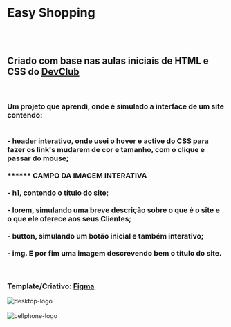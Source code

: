 <h1>Easy Shopping</h1>
<br>
<br>
<h2>Criado com base nas aulas iniciais de HTML e CSS do <a href="https://rodolfomori.com.br/devclub">DevClub</a> </h2>
<br>

<h3>Um projeto que aprendi, onde é simulado a interface de um site contendo:
<br>
<br>
<br>
  - header interativo, onde usei o hover e active do CSS para fazer os link's mudarem de cor e tamanho, com o clique e passar do mouse; 
<br>
<br>
  ****** CAMPO DA IMAGEM INTERATIVA  
<br>
<br>
  - h1, contendo o título do site;
  <br>
  <br>
  - lorem, simulando uma breve descrição sobre o que é o site e o que ele oferece aos seus Clientes;
  <br>
  <br>
  - button, simulando um botão inicial e também interativo;
  <br>
  <br>
  - img. E por fim uma imagem descrevendo bem o título do site.
 <br>
 <br>
 <br>
  
  Template/Criativo: <a href="https://figma.com">Figma</a> </h3>
<img src="https://github.com/rafaelepsouza/easy-shopping/blob/master/asset/Desktop.png?raw=true" alt="desktop-logo">
<br>
<br>
<img src="https://github.com/rafaelepsouza/easy-shopping/blob/master/asset/Cellphone.png?raw=true" alt="cellphone-logo">




  
